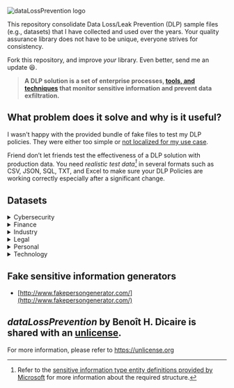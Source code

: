![dataLossPrevention logo](https://github.com/bhdicaire/dataLossPrevention/raw/master/logo.png)

This repository consolidate Data Loss/Leak Prevention (DLP) sample files (e.g., datasets) that I have collected and used over the years. Your quality assurance library does not have to be unique, everyone strives for consistency. 

Fork this repository, and improve _your_ library. Even better, send me an update :laughing:.

> **A DLP solution is a set of enterprise processes, [tools, and techniques](techniques.md) that monitor sensitive information and prevent data exfiltration.**

## What problem does it solve and why is it useful?

I wasn't happy with the provided bundle of fake files to test my DLP policies. They were either too simple or [not localized for my use case](dataSets/README.md#Localization).

Friend don’t let friends test the effectiveness of a DLP solution with production data. You need _realistic test data[^1]_ in several formats such as CSV, JSON, SQL, TXT, and Excel to make sure your DLP Policies are working correctly especially after a significant change. 

[^1]: Refer to the [sensitive information type entity definitions provided by Microsoft](https://docs.microsoft.com/en-us/microsoft-365/compliance/sensitive-information-type-entity-definitions?view=o365-worldwide) for more information about the required structure.

## Datasets

<details>
<summary>Cybersecurity</summary>
<br>
Items:
  * password/ shadow
  * ldap
  
Compliance:
  * To be defined
  
</details>
<details>
<summary>Finance</summary>
<br>
Items:
  * Credit card number (CCN)
  
Compliance:
  * PCI
  
</details>
<details>
<summary>Industry</summary>
<br>
Items:
  * [Pharmaceutical product documents by Brian Reid](https://c7solutions.com/2014/04/dlp-templates)
  * NDA
  
Compliance:
  * To be defined
  
</details>
<details>
<summary>Legal</summary>
<br>
Items:
  * Contract
  * NDA
  
Compliance:
  * To be defined
  
</details>
<details>
<summary>Personal</summary>
<br>
Items:
  * PII
  * PHI
 
 
| File Name   | Description |
| :-- |:-- | 
|[lastName.US.txt](personal/lastName.US.txt)| Last names occurring 100 or more times from the [US Census Bureau (up to the year 2000)](https://www.census.gov/topics/population/genealogy/data/2000_surnames.html) Because of a 72-year restriction on access to the _full_ Census, the most recent year available is 1950, released on April 1, 2022. |

The datasets are identified with the [country ISO code](dataSets/README.md#Localization).

Compliance:
  * GDPR

</details>
<details>
<summary>Technology</summary>
<br>
Items:
  * ldap
  * code
  
  
Compliance:
  * To be defined
  
</details>

## Fake sensitive information generators

* [http://www.fakepersongenerator.com/](http://www.fakepersongenerator.com/)

## _dataLossPrevention_ by Benoît H. Dicaire is shared with an [unlicense](LICENSE).
For more information, please refer to <https://unlicense.org>
